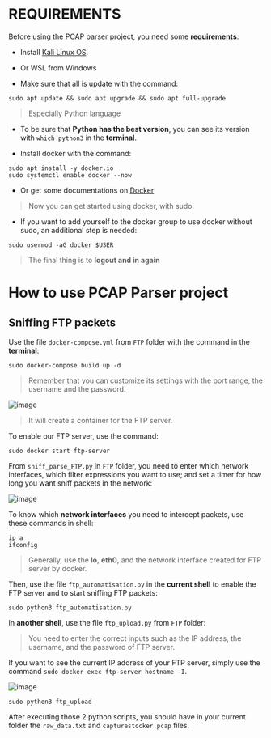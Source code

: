 # REQUIREMENTS
Before using the PCAP parser project, you need some **requirements**:

- Install [Kali Linux OS](https://www.kali.org/get-kali/#kali-platforms).

- Or WSL from Windows [](url)

- Make sure that all is update with the command: 
```
sudo apt update && sudo apt upgrade && sudo apt full-upgrade
```
> Especially Python language

- To be sure that **Python has the best version**, you can see its version with `which python3` in the **terminal**.

- Install docker with the command:
```
sudo apt install -y docker.io
sudo systemctl enable docker --now
```
- Or get some documentations on [Docker](https://www.docker.com/)

> Now you can get started using docker, with sudo.

- If you want to add yourself to the docker group to use docker without sudo, an additional step is needed:
```
sudo usermod -aG docker $USER
```
> The final thing is to **logout and in again**

# How to use PCAP Parser project
## Sniffing FTP packets
Use the file `docker-compose.yml` from `FTP` folder with the command in the **terminal**:
```
sudo docker-compose build up -d
```
> Remember that you can customize its settings with the port range, the username and the password.

![image](https://github.com/Budoheiwa/pcap-parser-secretnetworkcom/assets/156065416/d4ad2c89-ab72-441e-8520-d04c81d81333)

> It will create a container for the FTP server.

To enable our FTP server, use the command:
```
sudo docker start ftp-server
```
From `sniff_parse_FTP.py` in `FTP` folder, you need to enter which network interfaces, which filter expressions you want to use; and set a timer for how long you want sniff packets in the network:

![image](https://github.com/Budoheiwa/pcap-parser-secretnetworkcom/assets/156065416/c4d3df6c-ada2-494c-9547-a6d101cdd45e)

To know which **network interfaces** you need to intercept packets, use these commands in shell:
```
ip a
ifconfig
```
> Generally, use the **lo**, **eth0**, and the network interface created for FTP server by docker.

Then, use the file `ftp_automatisation.py` in the **current shell** to enable the FTP server and to start sniffing FTP packets:
```
sudo python3 ftp_automatisation.py
```

In **another shell**, use the file `ftp_upload.py` from `FTP` folder:
> You need to enter the correct inputs such as the IP address, the username, and the password of FTP server.

If you want to see the current IP address of your FTP server, simply use the command `sudo docker exec ftp-server hostname -I`. 

![image](https://github.com/Budoheiwa/PCAP-parser/assets/156065416/8fd525bf-c16b-49bd-bef4-ad2409d55228)

```
sudo python3 ftp_upload
```
After executing those 2 python scripts, you should have in your current folder the `raw_data.txt` and `capturestocker.pcap` files. 



